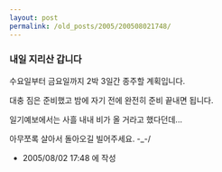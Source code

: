 ```yaml
---
layout: post
permalink: /old_posts/2005/200508021748/
---
```


### 내일 지리산 갑니다


수요일부터 금요일까지 2박 3일간 종주할 계획입니다.

대충 짐은 준비했고 밤에 자기 전에 완전히 준비 끝내면 됩니다.

일기예보에서는 사흘 내내 비가 올 거라고 했다던데...

아무쪼록 살아서 돌아오길 빌어주세요. -_-/





- 2005/08/02 17:48 에 작성